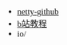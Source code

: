 <span  style="font-family: Simsun,serif; font-size: 17px; ">

- [netty-github](https://github.com/netty/netty/wiki)
- [b站教程](https://www.bilibili.com/video/BV1DJ411m7NR)
- io/


</span>